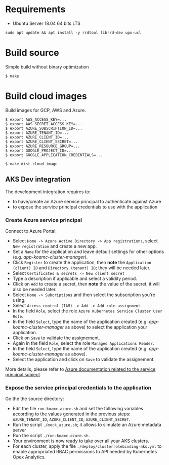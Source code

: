 # Requirements

* Ubuntu Server 18.04 64 bits LTS

```
sudo apt update && apt install -y rrdtool librrd-dev upx-ucl
```

# Build source
Simple build without binary optimization

  ```
  $ make
  ```

# Build cloud images

Build images for GCP, AWS and Azure.

```
$ export AWS_ACCESS_KEY=...
$ export AWS_SECRET_ACCESS_KEY=...
$ export AZURE_SUBSCRIPTION_ID=...
$ export AZURE_TENANT_ID=...
$ export AZURE_CLIENT_ID=...
$ export AZURE_CLIENT_SECRET=...
$ export AZURE_RESOURCE_GROUP=...
$ export GOOGLE_PROJECT_ID=...
$ export GOOGLE_APPLICATION_CREDENTIALS=...

$ make dist-cloud-image
```

## AKS Dev integration
The development integration requires to:
* to have/create an Azure service principal to authenticate against Azure
* to expose the service principal credentials to use with the application

### Create Azure service principal
Connect to Azure Portal:
* Select `Home -> Azure Active Directory -> App registrations`, select `New registration` and create a new app.
* Set a `Name` for the application and leave default settings for other options (e.g. *app-koamc-cluster-manager*).
* Click `Register` to create the application, then **note** the `Application (client) ID` and `Directory (tenant) ID`; they will be needed later.
* Select `Certificates & secrets -> New client secret` 
* Type a description if applicable and select a validity period.
* Click on `Add` to create a secret, then **note** the value of the secret, it will also be needed later.
* Select `Home -> Subcriptions` and then select the subscription you're using.
* Select `Access control (IAM) -> Add -> Add role assignment`.
* In the field `Role`, select the role `Azure Kubernetes Service Cluster User Role`.
* In the field `Select`, type the name of the application created (e.g. *app-koamc-cluster-manager* as above) to select the application your application.
* Click on `Save` to validate the assignement.
* Again in the field `Role`, select the role `Managed Applications Reader`.
* In the field `Select`, type the name of the application created (e.g. *app-koamc-cluster-manager* as above).
* Select the application and click on `Save` to validate the assignement.

More details, please refer to [Azure documentation related to the service principal subject](https://docs.microsoft.com/en-us/cli/azure/create-an-azure-service-principal-azure-cli?view=azure-cli-latest).

### Expose the service principal credentials to the application
Go the the source directory:
* Edit the file `run-koamc-azure.sh` and set the following variables according to the values generated in the previous steps: `AZURE_TENANT_ID`, `AZURE_CLIENT_ID`, `AZURE_CLIENT_SECRET`.
* Run the script `./mock_azure.sh`; it allows to simulate an Azure metadata server
* Run the script `./run-koamc-azure.sh`.
* Your environment is now ready to take over all your AKS clusters.
* For each cluster, apply the file `./deploy/clusterrolebinding-aks.yml` to enable appropriated RBAC permissions to API needed by Kubernetes Opex Analytics.